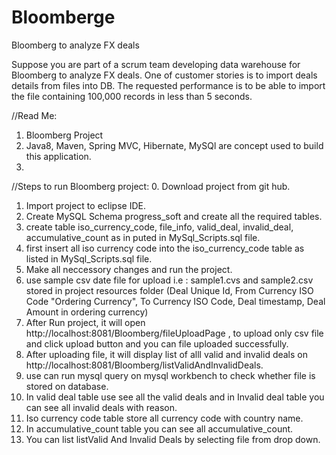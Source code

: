 # Bloomberge
Bloomberg to analyze FX deals

Suppose you are part of a scrum team developing data warehouse for Bloomberg to analyze FX deals. One of customer stories is to import deals details from files into DB. The requested performance is to be able to import the file containing 100,000 records in less than 5 seconds.

//Read Me:
1. Bloomberg Project
2. Java8, Maven, Spring MVC, Hibernate, MySQl are concept used to build this application.
3. 
//Steps to run Bloomberg project:
0. Download project from git hub.
1. Import project to eclipse IDE.
1. Create MySQL Schema progress_soft and create all the required tables.
2. create table iso_currency_code, file_info, valid_deal, invalid_deal, accumulative_count as in puted in MySql_Scripts.sql file.
3. first insert all iso currency code into the iso_currency_code table as listed in MySql_Scripts.sql file.
4. Make all neccessory changes and run the project.
5. use sample csv date file for upload i.e : sample1.cvs and sample2.csv stored in project resources folder (Deal Unique Id, From Currency ISO Code "Ordering Currency", To Currency ISO Code, Deal timestamp, Deal Amount in ordering currency)
5. After Run project, it will open http://localhost:8081/Bloomberg/fileUploadPage , to upload only csv file and click upload button and you can file uploaded successfully.
6. After uploading file, it will display list of alll valid and invalid deals on http://localhost:8081/Bloomberg/listValidAndInvalidDeals.
7. use can run mysql query on mysql workbench to check whether file is stored on database.
8. In valid deal table use see all the valid deals and in Invalid deal table you can see all invalid deals with reason.
9. Iso currency code table store all currency code with country name.
10. In accumulative_count table you can see all accumulative_count.
11. You can list listValid And Invalid Deals by selecting file from drop down.
